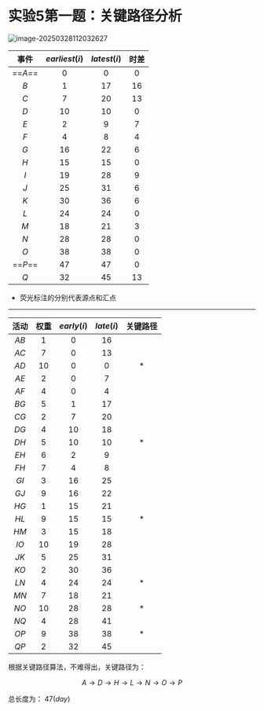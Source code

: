 # 实验5第一题：关键路径分析

![image-20250328112032627](https://cdn.jsdelivr.net/gh/Lingjie-wang/picture@main/image/202503281120716.png)

|  事件   | $earliest(i)$ | $latest(i)$ | 时差 |
| :-----: | :-----------: | :---------: | :--: |
| ==$A$== |      $0$      |     $0$     | $0$  |
|   $B$   |      $1$      |    $17$     | $16$ |
|   $C$   |      $7$      |    $20$     | $13$ |
|   $D$   |     $10$      |    $10$     | $0$  |
|   $E$   |      $2$      |     $9$     | $7$  |
|   $F$   |      $4$      |     $8$     | $4$  |
|   $G$   |     $16$      |    $22$     | $6$  |
|   $H$   |     $15$      |    $15$     | $0$  |
|   $I$   |     $19$      |    $28$     | $9$  |
|   $J$   |     $25$      |    $31$     | $6$  |
|   $K$   |     $30$      |    $36$     | $6$  |
|   $L$   |     $24$      |    $24$     | $0$  |
|   $M$   |     $18$      |    $21$     | $3$  |
|   $N$   |     $28$      |    $28$     | $0$  |
|   $O$   |     $38$      |    $38$     | $0$  |
| ==$P$== |     $47$      |    $47$     | $0$  |
|   $Q$   |     $32$      |    $45$     | $13$ |

* 荧光标注的分别代表源点和汇点

---

| 活动 | 权重 | $early(i)$ | $late(i)$ | 关键路径 |
| :--: | :--: | :--------: | :-------: | :------: |
| $AB$ |  1   |     0      |    16     |          |
| $AC$ |  7   |     0      |    13     |          |
| $AD$ |  10  |     0      |     0     |    *     |
| $AE$ |  2   |     0      |     7     |          |
| $AF$ |  4   |     0      |     4     |          |
| $BG$ |  5   |     1      |    17     |          |
| $CG$ |  2   |     7      |    20     |          |
| $DG$ |  4   |     10     |    18     |          |
| $DH$ |  5   |     10     |    10     |    *     |
| $EH$ |  6   |     2      |     9     |          |
| $FH$ |  7   |     4      |     8     |          |
| $GI$ |  3   |     16     |    25     |          |
| $GJ$ |  9   |     16     |    22     |          |
| $HG$ |  1   |     15     |    21     |          |
| $HL$ |  9   |     15     |    15     |    *     |
| $HM$ |  3   |     15     |    18     |          |
| $IO$ |  10  |     19     |    28     |          |
| $JK$ |  5   |     25     |    31     |          |
| $KO$ |  2   |     30     |    36     |          |
| $LN$ |  4   |     24     |    24     |    *     |
| $MN$ |  7   |     18     |    21     |          |
| $NO$ |  10  |     28     |    28     |    *     |
| $NQ$ |  4   |     28     |    41     |          |
| $OP$ |  9   |     38     |    38     |    *     |
| $QP$ |  2   |     32     |    45     |          |



根据关键路径算法，不难得出，关键路径为：


$$
A \rightarrow D \rightarrow H \rightarrow L \rightarrow N \rightarrow O \rightarrow P 
$$


总长度为： $47(day)$ 